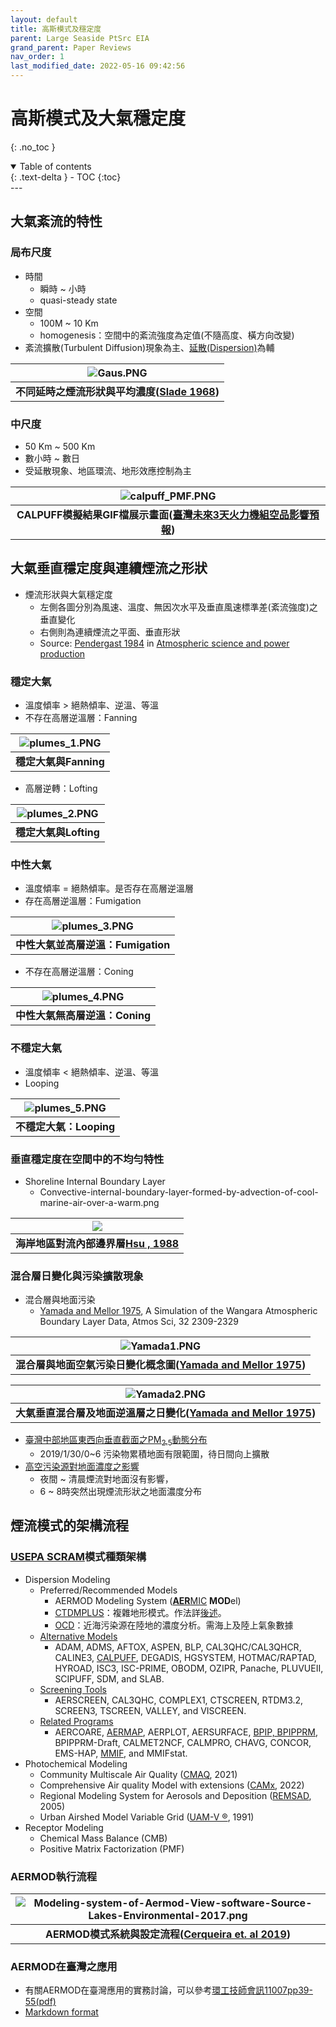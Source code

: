 ```yaml
---
layout: default
title: 高斯模式及穩定度
parent: Large Seaside PtSrc EIA
grand_parent: Paper Reviews
nav_order: 1
last_modified_date: 2022-05-16 09:42:56
---
```


# 高斯模式及大氣穩定度
{: .no_toc }

<details open markdown="block">
  <summary>
    Table of contents
  </summary>
  {: .text-delta }
- TOC
{:toc}
</details>
---

## 大氣紊流的特性
### 局布尺度
- 時間
  - 瞬時 ~ 小時
  - quasi-steady state
- 空間
  - 100M ~ 10 Km  
  - homogenesis：空間中的紊流強度為定值(不隨高度、橫方向改變)
- 紊流擴散(Turbulent Diffusion)現象為主、[延散(Dispersion)](https://terms.naer.edu.tw/detail/1317622/?index=2)為輔

| ![Gaus.PNG](https://raw.githubusercontent.com/sinotec2/Focus-on-Air-Quality/main/assets/images/Gaus.PNG)|
|:--:|
| <b>不同延時之煙流形狀與平均濃度([Slade 1968][Slade 1968])</b>|

[Slade 1968]: <https://www.osti.gov/biblio/4492043> "D. H. Slade, Meteorology and Atomic Energy—1968, USAEC Report TID-24190, 1968."

### 中尺度
  - 50 Km ~ 500 Km
  - 數小時 ~ 數日
  - 受延散現象、地區環流、地形效應控制為主

| ![calpuff_PMF.PNG](https://raw.githubusercontent.com/sinotec2/Focus-on-Air-Quality/main/assets/images/calpuff_PMF.PNG)|
|:-:|
| <b>CALPUFF模擬結果GIF檔展示畫面([臺灣未來3天火力機組空品影響預報](https://sinotec2.github.io/cpuff_forecast/))</b>|

## 大氣垂直穩定度與連續煙流之形狀

- 煙流形狀與大氣穩定度
  - 左側各圖分別為風速、溫度、無因次水平及垂直風速標準差(紊流強度)之垂直變化
  - 右側則為連續煙流之平面、垂直形狀
  - Source: [Pendergast 1984][Pendergast 1984] in [Atmospheric science and power production][Randerson 1984]

[Pendergast 1984]: <https://www.osti.gov/biblio/6503687-atmospheric-science-power-production> "Malcolm M. Pendergast, 1984, Chap. 2, METEOROLOGICAL FUNDAMENTALS, in Atmospheric science and power production (No. DOE/TIC-27601). USDOE Technical Information Center, Oak Ridge, TN."

[Randerson 1984]: <https://www.osti.gov/biblio/6503687-atmospheric-science-power-production> "Randerson, D. (1984). Atmospheric science and power production (No. DOE/TIC-27601). USDOE Technical Information Center, Oak Ridge, TN."

### 穩定大氣
- 溫度傾率 &gt; 絕熱傾率、逆溫、等溫
- 不存在高層逆溫層：Fanning

| ![plumes_1.PNG](https://raw.githubusercontent.com/sinotec2/Focus-on-Air-Quality/main/assets/images/plumes_1.PNG)|
|:-:|
| <b>穩定大氣與Fanning</b>|

- 高層逆轉：Lofting

| ![plumes_2.PNG](https://raw.githubusercontent.com/sinotec2/Focus-on-Air-Quality/main/assets/images/plumes_2.PNG)|
|:-:|
|<b>穩定大氣與Lofting</b>|

### 中性大氣
- 溫度傾率 = 絕熱傾率。是否存在高層逆溫層
- 存在高層逆溫層：Fumigation


| ![plumes_3.PNG](https://raw.githubusercontent.com/sinotec2/Focus-on-Air-Quality/main/assets/images/plumes_3.PNG)|
|:-:|
|<b>中性大氣並高層逆溫：Fumigation</b>|

- 不存在高層逆溫層：Coning

| ![plumes_4.PNG](https://raw.githubusercontent.com/sinotec2/Focus-on-Air-Quality/main/assets/images/plumes_4.PNG)|
|:-:|
|<b>中性大氣無高層逆溫：Coning</b>|

### 不穩定大氣
- 溫度傾率 &lt; 絕熱傾率、逆溫、等溫
- Looping

| ![plumes_5.PNG](https://raw.githubusercontent.com/sinotec2/Focus-on-Air-Quality/main/assets/images/plumes_5.PNG)|
|:-:|
|<b>不穩定大氣：Looping</b>|

### 垂直穩定度在空間中的不均勻特性
- Shoreline Internal Boundary Layer
  - Convective-internal-boundary-layer-formed-by-advection-of-cool-marine-air-over-a-warm.png

| ![](https://raw.githubusercontent.com/sinotec2/Focus-on-Air-Quality/main/assets/images/Convective-internal-boundary-layer-formed-by-advection-of-cool-marine-air-over-a-warm.png)|
|:-:|
|<b>海岸地區對流內部邊界層[Hsu , 1988][Hsu , 1988]</b>|

[Hsu , 1988]: <https://www.biblio.com/9780123579553> "Hsu, S. A., Coastal Meteorology, 260 pp., Academic, San Diego,Calif., 1988."

### 混合層日變化與污染擴散現象
- 混合層與地面污染
  - [Yamada and Mellor 1975][Yamada and Mellor 1975], A Simulation of the Wangara Atmospheric Boundary Layer Data, Atmos Sci, 32 2309-2329

| ![Yamada1.PNG](https://raw.githubusercontent.com/sinotec2/Focus-on-Air-Quality/main/assets/images/Yamada1.PNG)|
|:-:|
|<b>混合層與地面空氣污染日變化概念圖([Yamada and Mellor 1975][Yamada and Mellor 1975])</b>|

| ![Yamada2.PNG](https://raw.githubusercontent.com/sinotec2/Focus-on-Air-Quality/main/assets/images/Yamada2.PNG)|
|:-:|
|<b>大氣垂直混合層及地面逆溫層之日變化([Yamada and Mellor 1975][Yamada and Mellor 1975])</b>|

[Yamada and Mellor 1975]: <https://journals.ametsoc.org/view/journals/atsc/32/12/1520-0469_1975_032_2309_asotwa_2_0_co_2.xml?tab_body=pdf> "Yamada, T and G Mellor, 1975, A Simulation of the Wangara Atmospheric Boundary Layer Data, / Atmos Sci, 32 2309-2329"

- [臺灣中部地區東西向垂直截面之PM<sub>2.5</sub>動態分布](https://sinotec2.github.io/PM2.5CrossSect)
  - 2019/1/30/0~6 污染物累積地面有限範圍，待日間向上擴散
- [高空污染源對地面濃度之影響](https://sinotec2.github.io/cpuff_forecast/)
  - 夜間 ~ 清晨煙流對地面沒有影響，
  - 6 ~ 8時突然出現煙流形狀之地面濃度分布

## 煙流模式的架構流程

### [USEPA SCRAM](https://www.epa.gov/scram)模式種類架構
- Dispersion Modeling
  - Preferred/Recommended Models 
    - AERMOD Modeling System ([**AER**MIC][AERMIC] **MOD**el)
    - [CTDMPLUS][CTDMPLUS]：複雜地形模式。作法詳[後述](https://sinotec2.github.io/Focus-on-Air-Quality/PaperReview/LargeSSPtSrcEIA/3TerrainEffect/#ctdmplus)。
    - [OCD][OCD]：近海污染源在陸地的濃度分析。需海上及陸上氣象數據
  - [Alternative Models](https://www.epa.gov/scram/air-quality-dispersion-modeling-alternative-models)
    -  ADAM, ADMS, AFTOX, ASPEN, BLP, CAL3QHC/CAL3QHCR, CALINE3, [CALPUFF](https://sinotec2.github.io/Focus-on-Air-Quality/TrajModels/CALPUFF), DEGADIS, HGSYSTEM, HOTMAC/RAPTAD, HYROAD, ISC3, ISC-PRIME, OBODM, OZIPR, Panache, PLUVUEII, SCIPUFF, SDM, and SLAB.
  - [Screening Tools](https://www.epa.gov/scram/air-quality-dispersion-modeling-screening-models)
    - AERSCREEN, CAL3QHC, COMPLEX1, CTSCREEN, RTDM3.2, SCREEN3, TSCREEN, VALLEY, and VISCREEN.
  - [Related Programs](https://www.epa.gov/scram/air-quality-dispersion-modeling-related-model-support-programs)
    -  AERCOARE, [AERMAP](https://sinotec2.github.io/Focus-on-Air-Quality/PlumeModels/REnTG_pathways/), AERPLOT, AERSURFACE, [BPIP, BPIPPRM](https://sinotec2.github.io/Focus-on-Air-Quality/PlumeModels/SO_pathways/BPIP/), BPIPPRM-Draft, CALMET2NCF, CALMPRO, CHAVG, CONCOR, EMS-HAP, [MMIF](https://sinotec2.github.io/Focus-on-Air-Quality/PlumeModels/ME_pathways/mmif/), and MMIFstat.
- Photochemical Modeling
  - Community Multiscale Air Quality ([CMAQ](https://github.com/USEPA/CMAQ), 2021) 
  - Comprehensive Air quality Model with extensions ([CAMx](https://www.camx.com/), 2022)
  - Regional Modeling System for Aerosols and Deposition ([REMSAD](http://remsad.icfconsulting.com/), 2005)
  - Urban Airshed Model Variable Grid ([UAM-V ®](http://uamv.icfconsulting.com/), 1991)
- Receptor Modeling
  - Chemical Mass Balance (CMB)
  - Positive Matrix Factorization (PMF)

[AERMIC]: <https://www.epa.gov/scram/air-quality-dispersion-modeling-preferred-and-recommended-models#aermod> "American Meteorological Society/Environmental Protection Agency Regulatory Model Improvement Committee"
[CTDMPLUS]: <https://www.epa.gov/scram/air-quality-dispersion-modeling-preferred-and-recommended-models#ctdmplus> "Complex Terrain Dispersion Model Plus Algorithms for Unstable Situations"
[OCD]: <https://www.epa.gov/scram/air-quality-dispersion-modeling-preferred-and-recommended-models#ocd> "Offshore and Coastal Dispersion Model Version 5"

### AERMOD執行流程
| ![Modeling-system-of-Aermod-View-software-Source-Lakes-Environmental-2017.png](https://raw.githubusercontent.com/sinotec2/Focus-on-Air-Quality/main/assets/images/Modeling-system-of-Aermod-View-software-Source-Lakes-Environmental-2017.png)|
|:-:|
|<b>AERMOD模式系統與設定流程([Cerqueira et. al 2019][Cerqueira et. al 2019])</b>|

[Cerqueira et. al 2019]: <https://www.researchgate.net/publication/328505586_Atmospheric_pollutants_modeling_with_Aermod_software> "Cerqueira, J., Albuquerque, H., and Sousa, F. (2019). Atmospheric pollutants: modeling with Aermod software. Air Quality, Atmosphere & Health 12. doi:10.1007/s11869-018-0626-9."

### AERMOD在臺灣之應用
- 有關AERMOD在臺灣應用的實務討論，可以參考[環工技師會訊11007pp39-55(pdf)](http://www.tpeea.org.tw/upload/news/files/7eea35bc4c7a4189b42566fffe2f2fee.pdf)
- [Markdown format](https://sinotec2.github.io/Focus-on-Air-Quality/PaperReview/LargeSSPtSrcEIA/AERMODinTWN/)